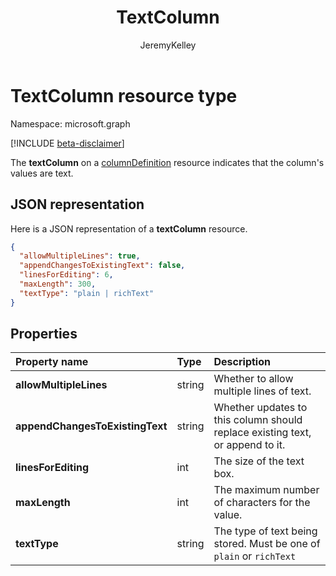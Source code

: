﻿---
author: JeremyKelley
description: "The textColumn on a columnDefinition resource indicates that the column's values are text."
ms.date: 09/11/2017
title: TextColumn
localization_priority: Normal
doc_type: resourcePageType
ms.prod: ""
---

# TextColumn resource type

Namespace: microsoft.graph

[!INCLUDE [beta-disclaimer](../../includes/beta-disclaimer.md)]

The **textColumn** on a [columnDefinition](columndefinition.md) resource indicates that the column's values are text.

## JSON representation

Here is a JSON representation of a **textColumn** resource.

<!-- { "blockType": "resource", "@odata.type": "microsoft.graph.textColumn" } -->

```json
{
  "allowMultipleLines": true,
  "appendChangesToExistingText": false,
  "linesForEditing": 6,
  "maxLength": 300,
  "textType": "plain | richText"
}
```

## Properties

| Property name                   | Type   | Description                                                                   |
| :------------------------------ | :----- | :---------------------------------------------------------------------------- |
| **allowMultipleLines**          | string | Whether to allow multiple lines of text.                                      |
| **appendChangesToExistingText** | string | Whether updates to this column should replace existing text, or append to it. |
| **linesForEditing**             | int    | The size of the text box.                                                     |
| **maxLength**                   | int    | The maximum number of characters for the value.                               |
| **textType**                    | string | The type of text being stored. Must be one of `plain` or `richText`           |

<!--
{
  "type": "#page.annotation",
  "description": "",
  "keywords": "",
  "section": "documentation",
  "tocPath": "Resources/TextColumn",
  "suppressions": []
}
-->
